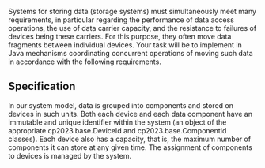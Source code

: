 Systems for storing data (storage systems) must simultaneously meet many requirements, in particular regarding the performance of data access operations, the use of data carrier capacity, and the resistance to failures of devices being these carriers. For this purpose, they often move data fragments between individual devices. Your task will be to implement in Java mechanisms coordinating concurrent operations of moving such data in accordance with the following requirements.

## Specification
In our system model, data is grouped into components and stored on devices in such units. Both each device and each data component have an immutable and unique identifier within the system (an object of the appropriate cp2023.base.DeviceId and cp2023.base.ComponentId classes). Each device also has a capacity, that is, the maximum number of components it can store at any given time. The assignment of components to devices is managed by the system.